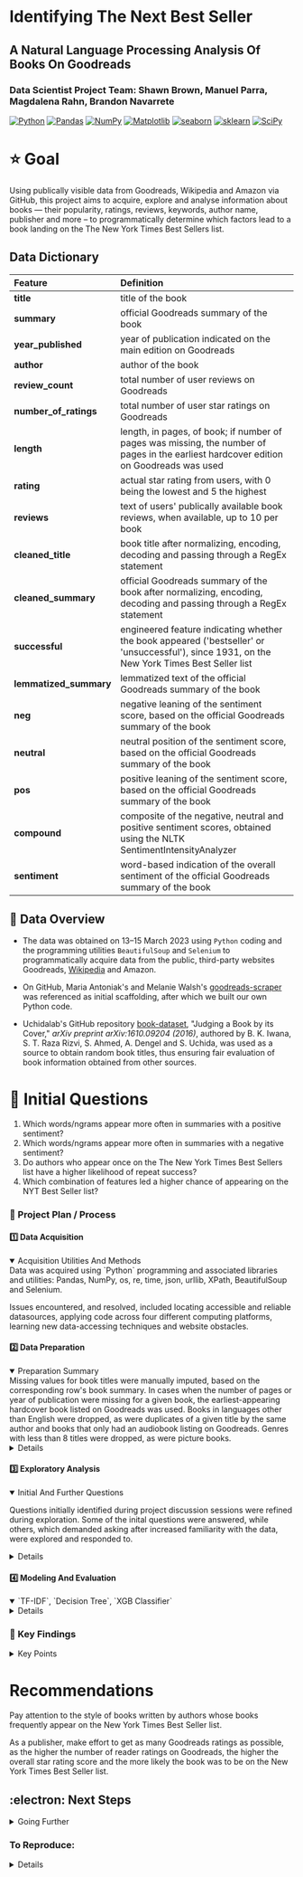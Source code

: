#  Identifying The Next Best Seller 
## A Natural Language Processing Analysis Of Books On Goodreads  

### Data Scientist Project Team: Shawn Brown, Manuel Parra, Magdalena Rahn, Brandon Navarrete

<a href="#"><img alt="Python" src="https://img.shields.io/badge/Python-013243.svg?logo=python&logoColor=blue"></a>
<a href="#"><img alt="Pandas" src="https://img.shields.io/badge/Pandas-150458.svg?logo=pandas&logoColor=red"></a>
<a href="#"><img alt="NumPy" src="https://img.shields.io/badge/Numpy-2a4d69.svg?logo=numpy&logoColor=black"></a>
<a href="#"><img alt="Matplotlib" src="https://img.shields.io/badge/Matplotlib-8DF9C1.svg?logo=matplotlib&logoColor=blue"></a>
<a href="#"><img alt="seaborn" src="https://img.shields.io/badge/seaborn-65A9A8.svg?logo=pandas&logoColor=red"></a>
<a href="#"><img alt="sklearn" src="https://img.shields.io/badge/sklearn-4b86b4.svg?logo=scikitlearn&logoColor=black"></a>
<a href="#"><img alt="SciPy" src="https://img.shields.io/badge/SciPy-1560bd.svg?logo=scipy&logoColor=blue"></a>

# :star: Goal

Using publically visible data from Goodreads, Wikipedia and Amazon via GitHub, this project aims to acquire, explore and analyse information about books — their popularity, ratings, reviews, keywords, author name, publisher and more – to programmatically determine which factors lead to a book landing on the The New York Times Best Sellers list.

## Data Dictionary

|Feature|              Definition|  
| :------|:------|  
|**title**|            title of the book |  
|**summary**|          official Goodreads summary of the book |                                
|**year_published**|   year of publication indicated on the main edition on Goodreads |  
|**author**|           author of the book|  
|**review_count**|     total number of user reviews on Goodreads|   
|**number_of_ratings**|total number of user star ratings on Goodreads|  
|**length**|           length, in pages, of book; if number of pages was missing, the number of pages in the earliest hardcover edition on Goodreads was used|  
|**rating**|           actual star rating from users, with 0 being the lowest and 5 the highest|  
|**reviews**|          text of users' publically available book reviews, when available, up to 10 per book|  
|**cleaned_title**|    book title after normalizing, encoding, decoding and passing through a RegEx statement|  
|**cleaned_summary**|  official Goodreads summary of the book after normalizing, encoding, decoding and passing through a RegEx statement|  
|**successful**|           engineered feature indicating whether the book appeared ('bestseller' or 'unsuccessful'), since 1931, on the New York Times Best Seller list|  
|**lemmatized_summary**|lemmatized text of the official Goodreads summary of the book|  
|**neg**|          negative leaning of the sentiment score, based on the official Goodreads summary of the book|  
|**neutral**|     neutral position of the sentiment score, based on the official Goodreads summary of the book|  
|**pos**|          positive leaning of the sentiment score, based on the official Goodreads summary of the book|  
|**compound**|     composite of the negative, neutral and positive sentiment scores, obtained using the NLTK SentimentIntensityAnalyzer|  
|**sentiment**|    word-based indication of the overall sentiment of the official Goodreads summary of the book|   

## :star2: Data Overview  

* The data was obtained on 13–15 March 2023 using `Python` coding and the programming utilities `BeautifulSoup` and `Selenium` to programmatically acquire data from the public, third-party websites Goodreads, [Wikipedia](https://en.wikipedia.org/wiki/Lists_of_The_New_York_Times_fiction_best_sellers) and Amazon.    

* On GitHub, Maria Antoniak's and Melanie Walsh's [goodreads-scraper](https://github.com/uchidalab/book-dataset) was referenced as initial scaffolding, after which we built our own Python code.    

* Uchidalab's GitHub repository [book-dataset](https://github.com/uchidalab/book-dataset), "Judging a Book by its Cover," _arXiv preprint arXiv:1610.09204 (2016)_, authored by B. K. Iwana, S. T. Raza Rizvi, S. Ahmed, A. Dengel and S. Uchida, was used as a source to obtain random book titles, thus ensuring fair evaluation of book information obtained from other sources.   
    
# :star2: Initial Questions

1.  Which words/ngrams appear more often in summaries with a positive sentiment?  
2.  Which words/ngrams appear more often in summaries with a negative sentiment?  
3.  Do authors who appear once on the The New York Times Best Sellers list have a higher likelihood of repeat success?   
4.  Which combination of features led a higher chance of appearing on the NYT Best Seller list?   

### :dizzy: Project Plan / Process
#### :one:   Data Acquisition

<details open> <summary> Acquisition Utilities And Methods </summary>
Data was acquired using `Python` programming and associated libraries and utilities: Pandas, NumPy, os, re, time, json, urllib, XPath, BeautifulSoup and Selenium.  

Issues encountered, and resolved, included locating accessible and reliable datasources, applying code across four different computing platforms, learning new data-accessing techniques and website obstacles.

</details>

#### :two:   Data Preparation

<details open>  
    <summary>Preparation Summary </summary>
Missing values for book titles were manually imputed, based on the corresponding row's book summary. In cases when the number of pages or year of publication were missing for a given book, the earliest-appearing hardcover book listed on Goodreads was used. Books in languages other than English were dropped, as were duplicates of a given title by the same author and books that only had an audiobook listing on Goodreads. Genres with less than 8 titles were dropped, as were picture books.  
</details>
    
<details>    
After manual imputation, the acquired dataframes of random books were all concatenated, and turned into a final dataframe comprising 3998 rows and 11 columns before tidying. The NYT Best Sellers list comprised 1045 rows and 4 columns before tidying.  

Tidying included dropping any remaining null values, while deliberately in the collective dataframe keeping NYT Best Seller books that had missing values. The missing values were added in later, manually.  
    
After tidying, the books dataframe comprised 3665 rows and 19 columns. Columns created included whether the book appeared on the NYT Best Seller list ('successful': True or False) and columns to hold normalized title, normalized book summary, lemmatized book summary, and the sentiment score based on the NLTK SentimentIntensityAnalyzer. Customized stopwords were introduced to the stopwords process.  
    
Final columns: `title`, `summary`, `year_published`, `author`, `review_count`, `number_of_ratings`, `length`, `genre`, `rating`, `reviews`, `cleaned_title`, `cleaned_summary`, `successful`, `lemmatized_summary`, `neg`, `neutral`, `pos`, `compound`, `sentiment`.  
</details>
       
#### :three:   Exploratory Analysis

<details open>
<summary> Initial And Further Questions
    </summary>
    
Questions initially identified during project discussion sessions were refined during exploration. Some of the inital questions were answered, while others, which demanded asking after increased familiarity with the data, were explored and responded to.    
    
</details>

<details>
    
**Initial Questions**

* Question 1: Looking at bigrams, best-selling author names appeared often, as did character names from series (possibly due to it being a small sample in the data set or people being drawn to series due to emotional connection to characters) and place names.  
    
* Question 4: Which combination of features led a higher chance of appearing on the NYT Best Seller list ? The greater the number of reviews and the greater the number star ratings correspond to a higher overall rating.  A slight correlation was found between  having a higher negative summary sentiment score and being a bestseller.   
      
**Further Questions:**  
    
* a. How many are books successful and not successful? 0.48% were found to be successful in our dataset.     
* b. Which authors had had the most NYT success? J.D. Robb, Stephen King and Rick Riordan topped the list.      
* c. The max rating for bestseller books is 4.76, while the average rating for bestsellers was 4.10. In unsuccessful books, the average score was 4.00, but the max rating was 4.8.    
* d. What was the distribution of summary sentiment scores based on review count?    
    - For bestsellers, books with a very positive sentiment score had the highest number of reviews, followed by books with a positive sentiment score.  
    - For non-bestsellers, books with a negative summary sentiment score had the highest number of reviews, followed by books with a very negative or a very positive sentiment score.  
    - For the overall train dataset, books with a negative summary-sentiment score had the highest number of reviews, followed by books with a positive sentiment score.  
    - Of the bestseller sentiment scores in the train dataset, 65 had very negative scores, 7 had negative, 1 had neutral, 11 had positive and 43 had very positive.      
* e. Does the length of a book have a relationship to its successs?   
    - The mean length of bestsellers was 477 pages, the median was 400 pages. The standard deviation was about 205 pages. So, 68% of NYT bestsellers had a length of 272 to 682 pages.  
    - Non-bestsellers had an average length of about 355 pages, with a standard deviation of about 175 pages. So, 68% of non-bestsellers had a length between 180 and 530 pages.  
    - Using the CDF (cumulative density function) based on the low end of the non-bestseller standard deviation, it was found that there was a 7% chance of a successful book having a length of 180 pages or less.  
* f. Of all authors, which ones had the most books published ?  J.D. Robb, Stephen King and Louise Penny were the most prolific.  
* g. Which genres are most prevalent? Fiction, non-fiction, fantasy and romance titles topped the list.      
* h. What is the relationship between the sumamry sentiment score and the book length? There was a weak negative correlation, as demonstrated by the Pearson's R test.  
* i. Is there a relationship between length and year published?   
    - Data was plotted and Chi-squared test were run on bestsellers, non-bestsellers and on the full train dataset.  
    - On the train dataset, there was a strong positive correlation between length and year published.   
    - For bestsellers, the null hypothesis (there is no relationship between lenght and year published) could NOT be rejected.  
    - Non-bestsellers showed a strong positive correlation between length and year published.  
 
</details>
 
#### :four:   Modeling And Evaluation

<details open>
<summary> `TF-IDF`, `Decision Tree`, `XGB Classifier`  </summary>
</details>
  
<details>
    
**Models**  
    
**IDF:** It was decided to use the Decision Tree classification model on the dataset, with the goal of determining which features would lead to a book's success. In order to perform Decision Tree modeling, it was first necessary to obtain the TF-IDF for the words in the lemmatized book summaries. This included dropping words with very low IDF scores and very high IDF scores. The result kept about 24% of the original IDF word list: due to the public-imput nature of Goodreads, many of the official book summaries contained typos and words not encountered in any other context; these words were, accordingly, dropped.    
      
**Decision Tree using the XGBoost classifier:**  After having obtained a useable dataframe of IDF word scores, the sklearn method `Grid Search` was used to probe which parameters would lead to successful models. The XGBoost Classifer, using cross-validation, was input into `Grid Search` in order to create the multiple models.    
    
Initial models attempted included XBG regressor, random forest and XGBoost; these returned extremely low recall scores and were deemed unsuitable, leading to the use of the XGBoost classifier. However, due to time constraints and the hours needed in running the XGBoost Classifier on features including the book summary IDF word score, it was deemed wiser to put the inclusion of the IDF word score on hold. Instead, the XGBoost was used on the categorical features excluding the IDF. Before running, dummies for sentiment and genre were made on the original dataframe, the data was split into train and test, the train data was split into X_train and y_train, and then scaled.  
    
**Evaluation**    
Using recall as the target metric with the XGBoost Classifier on the scaled test dataset, the model correctly identified 11 bestsellers known to be bestsellers and 693 non-bestsellers predicted as non-bestsellers. Of all the titles, 21 bestsellers were predicted as non-bestsellers. This produced a recall (false-positives) score of about 34%. Out of all the non-bestsellers, however, only 8 were incorrectly predicted to be bestsellers. This led to an accuracy score of 96%.
  
</details>

### :medal_sports: Key Findings 

<details>
      
<summary> Key Points </summary>
   
* NYT Best Seller books had, on average, a longer page count than non-bestsellers.   
* The negativity or the positivity of the book summary sentiment score had little-to-no relationship to the number of ratings a book received.   
* J.D. Robb and Stephen King were top-performing authors from both the random assortment of books and on the New York Times Best Seller list.  

</details>

# Recommendations

Pay attention to the style of books written by authors whose books frequently appear on the New York Times Best Seller list.  

As a publisher, make effort to get as many Goodreads ratings as possible, as the higher the number of reader ratings on Goodreads, the higher the overall star rating score and the more likely the book was to be on the New York Times Best Seller list.  

## :electron: Next Steps

<details>   
   
<summary> Going Further </summary>  
    
* Future iterations of this project would obtain the publishers of each book and multiple Goodreads user reviews for each book. This would be used for natural language processing (NLP) modeling on the text of the reviews. Feature engineering review sentiment scores would be another option.  
    
* Information on publishers would, likewise, be used as a feature in determining what contributes to a book being a NYT Best Seller title.    
    
* Add the words 'new', 'york', 'times', 'author', 'bestseller', 'alternate', 'cover', 'bestselling', 'edition' for future stopwords when exploring book summaries.

</details>

### To Reproduce:

<details>
  
1. Assure the presence of a Jupyter Notebook or a JupyterLab environment and that Python programming skills are available.     
2. Use the .csv file in this repository and load the data into the Jupyter environment.  
3. Assure a working knowledge of XGBoost, pandas, NumPy, scikit-learn libraries, natural language processing, classification models and statistical tests.  
3. Using the code in this repository, copy the prepare.py, explore.py and model.py files and import them into the Jupyter workbook.  
4. Run the code in order: prepare, explore, model and use this repository, in particular Final_Notebook.ipynb, as a guide in shooting code errors.  

</details>


